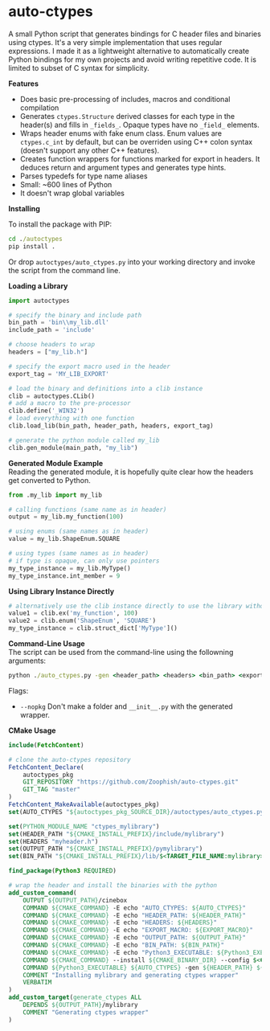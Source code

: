 # auto-ctypes

A small Python script that generates bindings for C header files and binaries using ctypes. It's a very simple implementation that uses regular expressions. I made it as a lightweight alternative to automatically create Python bindings for my own projects and avoid writing repetitive code. It is limited to subset of C syntax for simplicity.

**Features**    
- Does basic pre-processing of includes, macros and conditional compilation    
- Generates `ctypes.Structure` derived classes for each type in the header(s) and fills in `_fields_`. Opaque types have no `_field_` elements.    
- Wraps header enums with fake enum class. Enum values are `ctypes.c_int` by default, but can be overriden using C++ colon syntax (doesn't support any other C++ features).    
- Creates function wrappers for functions marked for export in headers. It deduces return and argument types and generates type hints.    
- Parses typedefs for type name aliases    
- Small: ~600 lines of Python    
- It doesn't wrap global variables    

**Installing**

To install the package with PIP:

```cmd
cd ./autoctypes
pip install .
```

Or drop `autoctypes/auto_ctypes.py` into your working directory and invoke the script from the command line.   

**Loading a Library**
```python
import autoctypes

# specify the binary and include path
bin_path = 'bin\\my_lib.dll'
include_path = 'include'

# choose headers to wrap
headers = ["my_lib.h"]

# specify the export macro used in the header
export_tag = 'MY_LIB_EXPORT'

# load the binary and definitions into a clib instance
clib = autoctypes.CLib()
# add a macro to the pre-processor
clib.define('_WIN32')
# load everything with one function
clib.load_lib(bin_path, header_path, headers, export_tag)

# generate the python module called my_lib
clib.gen_module(main_path, "my_lib")

```
**Generated Module Example**    
Reading the generated module, it is hopefully quite clear how the headers get converted to Python.
```python
from .my_lib import my_lib

# calling functions (same name as in header)
output = my_lib.my_function(100)

# using enums (same names as in header)
value = my_lib.ShapeEnum.SQUARE

# using types (same names as in header)
# if type is opaque, can only use pointers
my_type_instance = my_lib.MyType()
my_type_instance.int_member = 9
```

**Using Library Instance Directly**
```python
# alternatively use the clib instance directly to use the library without creating a python module
value1 = clib.ex('my_function', 100)
value2 = clib.enum('ShapeEnum', 'SQUARE')
my_type_instance = clib.struct_dict['MyType']()
```


**Command-Line Usage**   
The script can be used from the command-line using the followning arguments:   
```cmd
python ./auto_ctypes.py -gen <header_path> <headers> <bin_path> <export_macro> <output_path> <gen_module_name> [flags]
```

Flags:   
- `--nopkg` Don't make a folder and `__init__.py` with the generated wrapper.

**CMake Usage**   
```cmake
include(FetchContent)

# clone the auto-ctypes repository
FetchContent_Declare(
    autoctypes_pkg
    GIT_REPOSITORY "https://github.com/Zoophish/auto-ctypes.git"
    GIT_TAG "master"
)
FetchContent_MakeAvailable(autoctypes_pkg)
set(AUTO_CTYPES "${autoctypes_pkg_SOURCE_DIR}/autoctypes/auto_ctypes.py")

set(PYTHON_MODULE_NAME "ctypes_mylibrary")                                 # the name of the output python module
set(HEADER_PATH "${CMAKE_INSTALL_PREFIX}/include/mylibrary")               # include path to the headers
set(HEADERS "myheader.h")                                                  # the headers to wrap
set(OUTPUT_PATH "${CMAKE_INSTALL_PREFIX}/pymylibrary")                     # install location of python wrapper
set(BIN_PATH "${CMAKE_INSTALL_PREFIX}/lib/$<TARGET_FILE_NAME:mylibrary>")  # install location of binaries

find_package(Python3 REQUIRED)

# wrap the header and install the binaries with the python
add_custom_command(
    OUTPUT ${OUTPUT_PATH}/cinebox
    COMMAND ${CMAKE_COMMAND} -E echo "AUTO_CTYPES: ${AUTO_CTYPES}"
    COMMAND ${CMAKE_COMMAND} -E echo "HEADER_PATH: ${HEADER_PATH}"
    COMMAND ${CMAKE_COMMAND} -E echo "HEADERS: ${HEADERS}"
    COMMAND ${CMAKE_COMMAND} -E echo "EXPORT_MACRO: ${EXPORT_MACRO}"
    COMMAND ${CMAKE_COMMAND} -E echo "OUTPUT_PATH: ${OUTPUT_PATH}"
    COMMAND ${CMAKE_COMMAND} -E echo "BIN_PATH: ${BIN_PATH}"
    COMMAND ${CMAKE_COMMAND} -E echo "Python3_EXECUTABLE: ${Python3_EXECUTABLE}"
    COMMAND ${CMAKE_COMMAND} --install ${CMAKE_BINARY_DIR} --config $<CONFIG>
    COMMAND ${Python3_EXECUTABLE} ${AUTO_CTYPES} -gen ${HEADER_PATH} ${HEADERS} ${BIN_PATH} ${EXPORT_MACRO} ${OUTPUT_PATH} ${PYTHON_MODULE_NAME} --nopkg
    COMMENT "Installing mylibrary and generating ctypes wrapper"
    VERBATIM
)
add_custom_target(generate_ctypes ALL
    DEPENDS ${OUTPUT_PATH}/mylibrary
    COMMENT "Generating ctypes wrapper"
)
```
